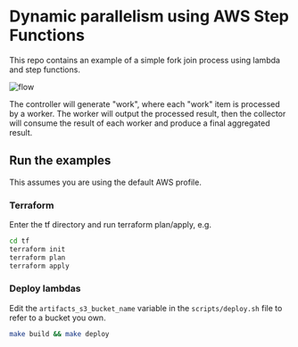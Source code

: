 # Dynamic parallelism using AWS Step Functions

This repo contains an example of a simple fork join process using lambda and step functions.

![flow](stepfunctions_graph.png?raw=true "Step function workflow")

The controller will generate "work", where each "work" item is processed by a worker. The worker will output the processed result, then the collector will consume the result of each worker and produce a final aggregated result.

## Run the examples

This assumes you are using the default AWS profile.

### Terraform

Enter the tf directory and run terraform plan/apply, e.g.

```sh
cd tf
terraform init
terraform plan
terraform apply
```

### Deploy lambdas

Edit the `artifacts_s3_bucket_name` variable in the `scripts/deploy.sh` file to refer to a bucket you own.

```sh
make build && make deploy
```
